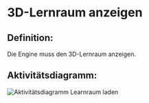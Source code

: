 # 3D-Lernraum anzeigen


## Definition:

Die Engine muss den 3D-Lernraum anzeigen.

## Aktivitätsdiagramm:

![Aktivitätsdiagramm Learnraum laden](imageLearningSpaceSceneLoading.jpg)
